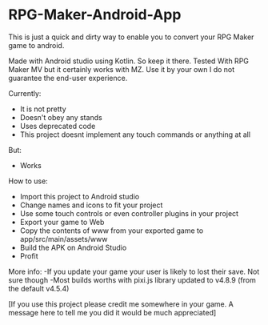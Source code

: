 # RPG-Maker-Android-App
 This is just a quick and dirty way to enable you to convert your RPG Maker game to android.

Made with Android studio using Kotlin. So keep it there. Tested With RPG Maker MV but it certainly works with MZ. Use it by your own I do not guarantee the end-user experience.

Currently:
- It is not pretty
- Doesn't obey any stands
- Uses deprecated code
- This project doesnt implement any touch commands or anything at all

But:
- Works

How to use:
- Import this project to Android studio
- Change names and icons to fit your project
- Use some touch controls or even controller plugins in your project
- Export your game to Web
- Copy the contents of www from your exported game to app/src/main/assets/www
- Build the APK on Android Studio
- Profit

More info:
-If you update your game your user is likely to lost their save. Not sure though
-Most builds worths with pixi.js library updated to v4.8.9 (from the default v4.5.4)

[If you use this project please credit me somewhere in your game.
A message here to tell me you did it would be much appreciated]
